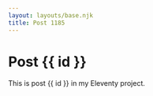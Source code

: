 ```yaml
---
layout: layouts/base.njk
title: Post 1185
---
```


# Post {{ id }}

This is post {{ id }} in my Eleventy project.

